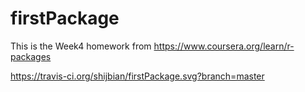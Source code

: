 # firstPackage

This is the Week4 homework from https://www.coursera.org/learn/r-packages

https://travis-ci.org/shijbian/firstPackage.svg?branch=master
